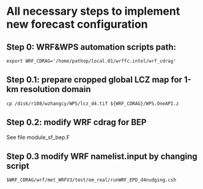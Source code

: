 # All necessary steps to implement new forecast configuration
## Step 0: WRF&WPS automation scripts path:
```
export WRF_CDRAG='/home/pathop/local.01/wrffc.intel/wrf_cdrag'
```
## Step 0.1: prepare cropped global LCZ map for 1-km resolution domain
```
cp /disk/r108/wzhangcy/WPS/lcz_d4.tif ${WRF_CDRAG}/WPS.OneAPI.z
```
## Step 0.2: modify WRF cdrag for BEP
See file module_sf_bep.F
## Step 0.3 modify WRF namelist.input by changing script
```
$WRF_CDRAG/wrf/met_WRFV3/test/em_real/runWRF_EPD_d4nudging.csh
```

